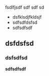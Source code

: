 fsdlfjsdf
sdf
sdf
sd

* dsfklsdjfkldsjf
* sdfsdfdsfsd
* sdfsdfsdf

## dsfdsfsd
### dsfsdfsd

__sdfsdfsdf__

<p align="center"><img src="/tex/e9d633b7569ffa6a7d294a66b59326ed.svg?invert_in_darkmode&sanitize=true" align=middle width=90.09111705pt height=17.340952199999997pt/></p>
